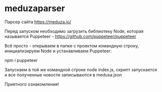 # meduzaparser
Парсер сайта https://meduza.io/

Перед запуском необходимо загрузить библиотеку Node, которая называется Puppeteer - https://github.com/puppeteer/puppeteer

Всё просто - открываем в папке с проектом командную строку, инициализируем Node и устанавливаем Puppeteer:

npm i puppeteer

Запускаем в той же командной строке node index.js, скрипт запускается и все полученные новости записываются в medusa.json

Приятного ознакомления!


